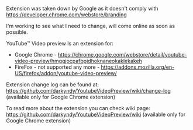 Extension was taken down by Google as it doesn't comply with https://developer.chrome.com/webstore/branding

I'm working to see what I need to change, will come online as soon as possible.

YouTube&trade; Video preview
Is an extension for:
- Google Chrome - https://chrome.google.com/webstore/detail/youtube-video-preview/hmggjocpafbpjdhoknaneokaklekakeh
- FireFox - not supported any more - https://addons.mozilla.org/en-US/firefox/addon/youtube-video-preview/

Extension change log can be found at: https://github.com/darkyndy/YoutubeVideoPreview/wiki/change-log (available only for Google Chrome extension)

To read more about the extension you can check wiki page: https://github.com/darkyndy/YoutubeVideoPreview/wiki (available only for Google Chrome extension)
